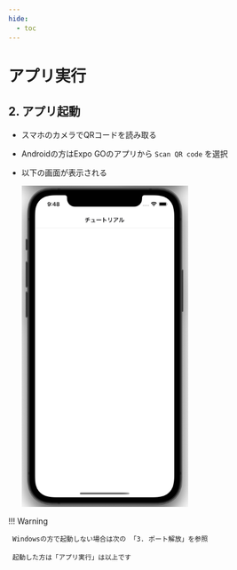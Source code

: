 ```yaml
---
hide:
  - toc
---
```

# <i class="fa fa-arrow-circle-right" aria-hidden="true"></i> アプリ実行
## 2. アプリ起動

- スマホのカメラでQRコードを読み取る
- Androidの方はExpo GOのアプリから `Scan QR code` を選択
- 以下の画面が表示される
  
     <img src="../../../images/アプリ実行/アプリ実行_1_02.png" width=300></img>

!!! Warning

     Windowsの方で起動しない場合は次の 「3. ポート解放」を参照
     
     起動した方は「アプリ実行」は以上です
